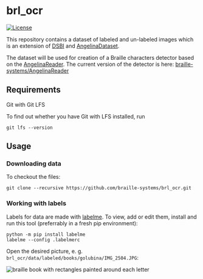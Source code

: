 # brl_ocr
[![License](https://img.shields.io/badge/License-Apache%202.0-blue.svg)](https://opensource.org/licenses/Apache-2.0)

This repository contains a dataset of labeled and un-labeled images
which is an extension of [DSBI](https://github.com/yeluo1994/DSBI) and [AngelinaDataset](https://github.com/IlyaOvodov/AngelinaDataset).

The dataset will be used for creation of a Braille characters detector based on the [AngelinaReader](https://github.com/IlyaOvodov/AngelinaReader).
The current version of the detector is here: [braille-systems/AngelinaReader](https://github.com/braille-systems/AngelinaReader)

## Requirements
Git with Git LFS

To find out whether you have Git with LFS installed, run 

```git lfs --version```

## Usage
### Downloading data
To checkout the files:

```git clone --recursive https://github.com/braille-systems/brl_ocr.git```

### Working with labels
Labels for data are made with [labelme](https://github.com/wkentaro/labelme).
To view, add or edit them, install and run this tool (preferrably in a fresh pip environment):
```
python -m pip install labelme
labelme --config .labelmerc
```
Open the desired picture, e. g. `brl_ocr/data/labeled/books/golubina/IMG_2504.JPG`:

![braille book with rectangles painted around each letter](https://user-images.githubusercontent.com/23435506/111027233-fe394f80-83ff-11eb-9f53-6234c2090dc9.png)


